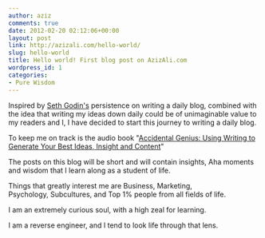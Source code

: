 ```yaml
---
author: aziz
comments: true
date: 2012-02-20 02:12:06+00:00
layout: post
link: http://azizali.com/hello-world/
slug: hello-world
title: Hello world! First blog post on AzizAli.com
wordpress_id: 1
categories:
- Pure Wisdom
---
```


Inspired by [Seth Godin's](http://sethgodin.typepad.com/) persistence on writing a daily blog, combined with the idea that writing my ideas down daily could be of unimaginable value to my readers and I, I have decided to start this journey to writing a daily blog.

To keep me on track is the audio book "[Accidental Genius: Using Writing to Generate Your Best Ideas, Insight and Content](http://www.audible.com/pd/ref=sr_1_1?asin=B004BB940G&qid=1327436472&sr=1-1)"

The posts on this blog will be short and will contain insights, Aha moments and wisdom that I learn along as a student of life.

Things that greatly interest me are Business, Marketing, Psychology, Subcultures, and Top 1% people from all fields of life.

I am an extremely curious soul, with a high zeal for learning.

I am a reverse engineer, and I tend to look life through that lens.
